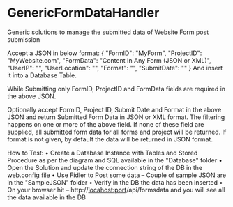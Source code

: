 GenericFormDataHandler
======================

Generic solutions to manage the submitted data of Website Form post submission

Accept a JSON in below format:
{
    "FormID": "MyForm",
    "ProjectID": "MyWebsite.com",
    "FormData": "Content In Any Form (JSON or XML)",
    "UserIP": "",
    "UserLocation": "",
    "Format": "",
    "SubmitDate": ""
}
And insert it into a Database Table.

While Submitting only FormID, ProjectID and FormData fields are required in the above JSON.

Optionally accept FormID, Project ID, Submit Date and Format in the above JSON and return Submitted Form Data in JSON or XML format.
The filtering happens on one or more of the above field. If none of these field are supplied, all submitted form data for all forms and project will be returned. If format is not given, by default the data will be returned in JSON format.

How to Test:
•	Create a Database Instance with Tables and Stored Procedure as per the diagram and SQL available in the "Database" folder
•	Open the Solution and update the connection string of the DB in the web.config file
•	Use Fidler to Post some data – Couple of sample JSON are in the "SampleJSON" folder
•	Verify in the DB the data has been inserted
•	On your browser hit – http://<locahost:port>/api/formsdata and you will see all the data available in the DB
